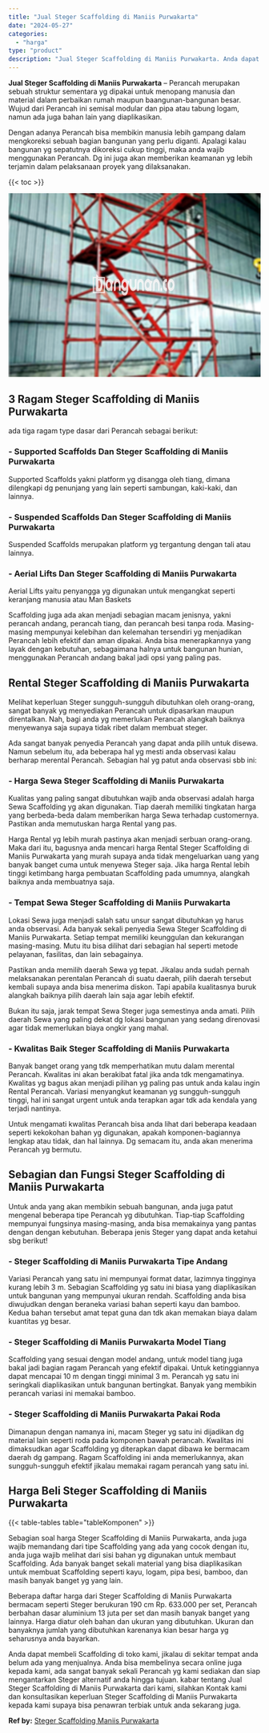 ```yaml
---
title: "Jual Steger Scaffolding di Maniis Purwakarta"
date: "2024-05-27"
categories: 
  - "harga"
type: "product"
description: "Jual Steger Scaffolding di Maniis Purwakarta. Anda dapat membeli Scaffolding di toko kami, jikalau di sekitar tempat anda belum ada yang menjualnya. Anda bis..."
---
```


**Jual Steger Scaffolding di Maniis Purwakarta** – Perancah merupakan sebuah struktur sementara yg dipakai untuk menopang manusia dan material dalam perbaikan rumah maupun baangunan-bangunan besar. Wujud dari Perancah ini semisal modular dan pipa atau tabung logam, namun ada juga bahan lain yang diaplikasikan.

Dengan adanya Perancah bisa membikin manusia lebih gampang dalam mengkoreksi sebuah bagian bangunan yang perlu diganti. Apalagi kalau bangunan yg sepatutnya dikoreksi cukup tinggi, maka anda wajib menggunakan Perancah. Dg ini juga akan memberikan keamanan yg lebih terjamin dalam pelaksanaan proyek yang dilaksanakan.

{{< toc >}}

![Jual Steger Scaffolding di Maniis Purwakarta](/images/sewa-scaffolding-steger-24.png)

## 3 Ragam Steger Scaffolding di Maniis Purwakarta

ada tiga ragam type dasar dari Perancah sebagai berikut:

### \- Supported Scaffolds Dan Steger Scaffolding di Maniis Purwakarta

Supported Scaffolds yakni platform yg disangga oleh tiang, dimana dilengkapi dg penunjang yang lain seperti sambungan, kaki-kaki, dan lainnya.

### \- Suspended Scaffolds Dan Steger Scaffolding di Maniis Purwakarta

Suspended Scaffolds merupakan platform yg tergantung dengan tali atau lainnya.

### \- Aerial Lifts Dan Steger Scaffolding di Maniis Purwakarta

Aerial Lifts yaitu penyangga yg digunakan untuk mengangkat seperti keranjang manusia atau Man Baskets

Scaffolding juga ada akan menjadi sebagian macam jenisnya, yakni perancah andang, perancah tiang, dan perancah besi tanpa roda. Masing-masing mempunyai kelebihan dan kelemahan tersendiri yg menjadikan Perancah lebih efektif dan aman dipakai. Anda bisa menerapkannya yang layak dengan kebutuhan, sebagaimana halnya untuk bangunan hunian, menggunakan Perancah andang bakal jadi opsi yang paling pas.

## Rental Steger Scaffolding di Maniis Purwakarta

Melihat keperluan Steger sungguh-sungguh dibutuhkan oleh orang-orang, sangat banyak yg menyediakan Perancah untuk dipasarkan maupun direntalkan. Nah, bagi anda yg memerlukan Perancah alangkah baiknya menyewanya saja supaya tidak ribet dalam membuat steger.

Ada sangat banyak penyedia Perancah yang dapat anda pilih untuk disewa. Namun sebelum itu, ada beberapa hal yg mesti anda observasi kalau berharap merental Perancah. Sebagian hal yg patut anda observasi sbb ini:

### \- Harga Sewa Steger Scaffolding di Maniis Purwakarta

Kualitas yang paling sangat dibutuhkan wajib anda observasi adalah harga Sewa Scaffolding yg akan digunakan. Tiap daerah memiliki tingkatan harga yang berbeda-beda dalam memberikan harga Sewa terhadap customernya. Pastikan anda memutuskan harga Rental yang pas.

Harga Rental yg lebih murah pastinya akan menjadi serbuan orang-orang. Maka dari itu, bagusnya anda mencari harga Rental Steger Scaffolding di Maniis Purwakarta yang murah supaya anda tidak mengeluarkan uang yang banyak banget cuma untuk menyewa Steger saja. Jika harga Rental lebih tinggi ketimbang harga pembuatan Scaffolding pada umumnya, alangkah baiknya anda membuatnya saja.

### \- Tempat Sewa Steger Scaffolding di Maniis Purwakarta

Lokasi Sewa juga menjadi salah satu unsur sangat dibutuhkan yg harus anda observasi. Ada banyak sekali penyedia Sewa Steger Scaffolding di Maniis Purwakarta. Setiap tempat memiliki keunggulan dan kekurangan masing-masing. Mutu itu bisa dilihat dari sebagian hal seperti metode pelayanan, fasilitas, dan lain sebagainya.

Pastikan anda memilih daerah Sewa yg tepat. Jikalau anda sudah pernah melaksanakan perentalan Perancah di suatu daerah, pilih daerah tersebut kembali supaya anda bisa menerima diskon. Tapi apabila kualitasnya buruk alangkah baiknya pilih daerah lain saja agar lebih efektif.

Bukan itu saja, jarak tempat Sewa Steger juga semestinya anda amati. Pilih daerah Sewa yang paling dekat dg lokasi bangunan yang sedang direnovasi agar tidak memerlukan biaya ongkir yang mahal.

### \- Kwalitas Baik Steger Scaffolding di Maniis Purwakarta

Banyak banget orang yang tdk memperhatikan mutu dalam merental Perancah. Kwalitas ini akan berakibat fatal jika anda tdk mengamatinya. Kwalitas yg bagus akan menjadi pilihan yg paling pas untuk anda kalau ingin Rental Perancah. Variasi menyangkut keamanan yg sungguh-sungguh tinggi, hal ini sangat urgent untuk anda terapkan agar tdk ada kendala yang terjadi nantinya.

Untuk mengamati kwalitas Perancah bisa anda lihat dari beberapa keadaan seperti kekokohan bahan yg digunakan, apakah komponen-bagiannya lengkap atau tidak, dan hal lainnya. Dg semacam itu, anda akan menerima Perancah yg bermutu.

## Sebagian dan Fungsi Steger Scaffolding di Maniis Purwakarta

Untuk anda yang akan membikin sebuah bangunan, anda juga patut mengenal beberapa tipe Perancah yg dibutuhkan. Tiap-tiap Scaffolding mempunyai fungsinya masing-masing, anda bisa memakainya yang pantas dengan dengan kebutuhan. Beberapa jenis Steger yang dapat anda ketahui sbg berikut!

### \- Steger Scaffolding di Maniis Purwakarta Tipe Andang

Variasi Perancah yang satu ini mempunyai format datar, lazimnya tingginya kurang lebih 3 m. Sebagian Scaffolding yg satu ini biasa yang diaplikasikan untuk bangunan yang mempunyai ukuran rendah. Scaffolding anda bisa diwujudkan dengan beraneka variasi bahan seperti kayu dan bamboo. Kedua bahan tersebut amat tepat guna dan tdk akan memakan biaya dalam kuantitas yg besar.

### \- Steger Scaffolding di Maniis Purwakarta Model Tiang

Scaffolding yang sesuai dengan model andang, untuk model tiang juga bakal jadi bagian ragam Perancah yang efektif dipakai. Untuk ketinggiannya dapat mencapai 10 m dengan tinggi minimal 3 m. Perancah yg satu ini seringkali diaplikasikan untuk bangunan bertingkat. Banyak yang membikin perancah variasi ini memakai bamboo.

### \- Steger Scaffolding di Maniis Purwakarta Pakai Roda

Dimanapun dengan namanya ini, macam Steger yg satu ini dijadikan dg material lain seperti roda pada komponen bawah perancah. Kwalitas ini dimaksudkan agar Scaffolding yg diterapkan dapat dibawa ke bermacam daerah dg gampang. Ragam Scaffolding ini anda memerlukannya, akan sungguh-sungguh efektif jikalau memakai ragam perancah yang satu ini.

## Harga Beli Steger Scaffolding di Maniis Purwakarta

{{< table-tables table="tableKomponen" >}}

Sebagian soal harga Steger Scaffolding di Maniis Purwakarta, anda juga wajib memandang dari tipe Scaffolding yang ada yang cocok dengan itu, anda juga wajib melihat dari sisi bahan yg digunakan untuk membaut Scaffolding. Ada banyak banget sekali material yang bisa diaplikasikan untuk membuat Scaffolding seperti kayu, logam, pipa besi, bamboo, dan masih banyak banget yg yang lain.

Beberapa daftar harga dari Steger Scaffolding di Maniis Purwakarta bermacam seperti Steger berukuran 190 cm Rp. 633.000 per set, Perancah berbahan dasar aluminium 13 juta per set dan masih banyak banget yang lainnya. Harga diatur oleh bahan dan ukuran yang dibutuhkan. Ukuran dan banyaknya jumlah yang dibutuhkan karenanya kian besar harga yg seharusnya anda bayarkan.

Anda dapat membeli Scaffolding di toko kami, jikalau di sekitar tempat anda belum ada yang menjualnya. Anda bisa membelinya secara online juga kepada kami, ada sangat banyak sekali Perancah yg kami sediakan dan siap mengantarkan Steger alternatif anda hingga tujuan. kabar tentang Jual Steger Scaffolding di Maniis Purwakarta dari kami, silahkan Kontak kami dan konsultasikan keperluan Steger Scaffolding di Maniis Purwakarta kepada kami supaya bisa penawran terbiak untuk anda sekarang juga.

**Ref by:** [Steger Scaffolding Maniis Purwakarta](https://id.wikipedia.org/wiki/Steger)
